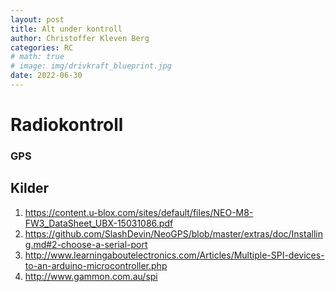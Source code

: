 ```yaml
---
layout: post
title: Alt under kontroll
author: Christoffer Kleven Berg
categories: RC
# math: true
# image: img/drivkraft_blueprint.jpg
date: 2022-06-30
---
```


# Radiokontroll

### GPS

## Kilder

1. https://content.u-blox.com/sites/default/files/NEO-M8-FW3_DataSheet_UBX-15031086.pdf
2. https://github.com/SlashDevin/NeoGPS/blob/master/extras/doc/Installing.md#2-choose-a-serial-port
3. http://www.learningaboutelectronics.com/Articles/Multiple-SPI-devices-to-an-arduino-microcontroller.php
4. http://www.gammon.com.au/spi
